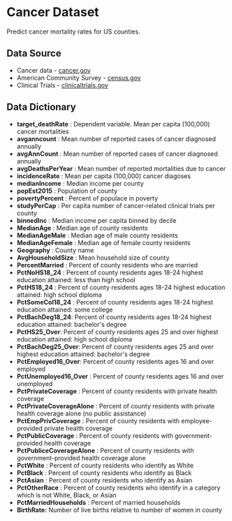 # Cancer Dataset
Predict cancer mortality rates for US counties.
## Data Source
* Cancer data - [cancer.gov](https://www.cancer.gov)
* American Community Survey - [census.gov](https://www.census.gov)
* Clinical Trials - [clinicaltrials.gov](https://clinicaltrials.gov)

## Data Dictionary


* **target_deathRate** : Dependent variable. Mean per capita (100,000) cancer mortalities
* **avganncount** : Mean number of reported cases of cancer diagnosed annually 
* **avgAnnCount** : Mean number of reported cases of cancer diagnosed annually
* **avgDeathsPerYear** : Mean number of reported mortalities due to cancer
* **incidenceRate** : Mean per capita (100,000) cancer diagoses
* **medianIncome** : Median income per county 
* **popEst2015** : Population of county 
* **povertyPercent** : Percent of populace in poverty 
* **studyPerCap** : Per capita number of cancer-related clinical trials per county 
* **binnedInc** : Median income per capita binned by decile 
* **MedianAge** : Median age of county residents 
* **MedianAgeMale** : Median age of male county residents 
* **MedianAgeFemale** : Median age of female county residents 
* **Geography** : County name 
* **AvgHouseholdSize** : Mean household size of county 
* **PercentMarried** : Percent of county residents who are married 
* **PctNoHS18_24** : Percent of county residents ages 18-24 highest education attained: less than high school 
* **PctHS18_24** : Percent of county residents ages 18-24 highest education attained: high school diploma 
* **PctSomeCol18_24** : Percent of county residents ages 18-24 highest education attained: some college 
* **PctBachDeg18_24**: Percent of county residents ages 18-24 highest education attained: bachelor's degree 
* **PctHS25_Over**: Percent of county residents ages 25 and over highest education attained: high school diploma 
* **PctBachDeg25_Over**: Percent of county residents ages 25 and over highest education attained: bachelor's degree 
* **PctEmployed16_Over**: Percent of county residents ages 16 and over employed 
* **PctUnemployed16_Over** : Percent of county residents ages 16 and over unemployed 
* **PctPrivateCoverage** : Percent of county residents with private health coverage 
* **PctPrivateCoverageAlone** : Percent of county residents with private health coverage alone (no public assistance)
* **PctEmpPrivCoverage** : Percent of county residents with employee-provided private health coverage 
* **PctPublicCoverage** : Percent of county residents with government-provided health coverage 
* **PctPubliceCoverageAlone** : Percent of county residents with government-provided health coverage alone 
* **PctWhite** : Percent of county residents who identify as White 
* **PctBlack** : Percent of county residents who identify as Black 
* **PctAsian** : Percent of county residents who identify as Asian 
* **PctOtherRace** : Percent of county residents who identify in a category which is not White, Black, or Asian 
* **PctMarriedHouseholds** : Percent of married households 
* **BirthRate:**   Number of live births relative to number of women in county 
